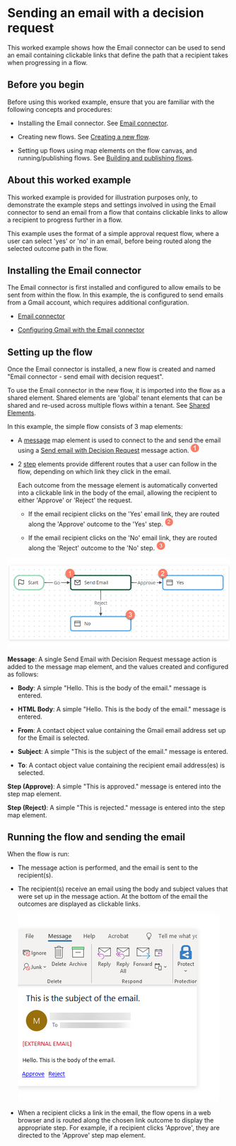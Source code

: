 # Sending an email with a decision request

<head>
  <meta name="guidename" content="Flow"/>
  <meta name="context" content="GUID-d52111d1-9a81-4f38-9625-6af47dc44096"/>
</head>


This worked example shows how the Email connector can be used to send an email containing clickable links that define the path that a recipient takes when progressing in a flow.

## Before you begin

Before using this worked example, ensure that you are familiar with the following concepts and procedures:

-   Installing the Email connector. See [Email connector](/docs/Atomsphere/Flow/topics/flo-Email_connector_f96ce3fa-c713-41fe-932e-85844f496b87.md).

-   Creating new flows. See [Creating a new flow](/docs/Atomsphere/Flow/topics/c-flo-Flows_Creating_a_new_flow_6745110f-738e-4a54-bf5e-c565e4c412a9.md).

-   Setting up flows using map elements on the flow canvas, and running/publishing flows. See [ Building and publishing flows](/docs/Atomsphere/Flow/topics/c-flo-Building_and_Publishing_Flows_3dba9a15-316f-4134-9093-d4811ea7d14f.md).


## About this worked example

This worked example is provided for illustration purposes only, to demonstrate the example steps and settings involved in using the Email connector to send an email from a flow that contains clickable links to allow a recipient to progress further in a flow.

This example uses the format of a simple approval request flow, where a user can select 'yes' or 'no' in an email, before being routed along the selected outcome path in the flow.

## Installing the Email connector

The Email connector is first installed and configured to allow emails to be sent from within the flow. In this example, the is configured to send emails from a Gmail account, which requires additional configuration.

-   [Email connector](/docs/Atomsphere/Flow/topics/flo-Email_connector_f96ce3fa-c713-41fe-932e-85844f496b87.md)

-   [Configuring Gmail with the Email connector](/docs/Atomsphere/Flow/topics/flo-Email_connector_Gmail_a4c10a39-e873-427f-9218-28894b3eb29d.md)


## Setting up the flow

Once the Email connector is installed, a new flow is created and named "Email connector - send email with decision request".

To use the Email connector in the new flow, it is imported into the flow as a shared element. Shared elements are 'global' tenant elements that can be shared and re-used across multiple flows within a tenant. See [ Shared Elements](/docs/Atomsphere/Flow/topics/c-flo-Shared_Elements_85425302-deb7-4f96-aedd-be797a3224e5.md).

In this example, the simple flow consists of 3 map elements:

-   A [message](/docs/Atomsphere/Flow/topics/c-flo-ME_Message_342e9efb-0f11-4083-a2dc-195d52d1f939.md) map element is used to connect to the and send the email using a [Send email with Decision Request](/docs/Atomsphere/Flow/topics/flo-Email_connector_decision_a1407578-4750-4d6a-b2a3-39fa41a456c6.md) message action. ![Step 1](../Images/img-flo-Step1_ed936f88-97de-4cc1-98ac-9f351a84a1bb.png)

-   2 [step](/docs/Atomsphere/Flow/topics/c-flo-ME_Step_f2f3f25f-f6c8-4f34-9c44-6210cdef30a2.md) elements provide different routes that a user can follow in the flow, depending on which link they click in the email.

    Each outcome from the message element is automatically converted into a clickable link in the body of the email, allowing the recipient to either 'Approve' or 'Reject' the request.

    -   If the email recipient clicks on the 'Yes' email link, they are routed along the 'Approve' outcome to the 'Yes' step. ![Step 2](../Images/img-flo-Step2_c61b5577-5d61-4de6-9cfd-7eb5f4587ce0.png)

    -   If the email recipient clicks on the 'No' email link, they are routed along the 'Reject' outcome to the 'No' step. ![Step 3](../Images/img-flo-Step3_80c92964-4950-401a-b366-9af635fc20e7.png)


![Setting up the flow](../Images/img-flo-Email_decision_flow_e8d7ac04-d776-4754-b216-bc607542dda2.png)

**Message**: A single Send Email with Decision Request message action is added to the message map element, and the values created and configured as follows:

-   **Body**: A simple "Hello. This is the body of the email." message is entered.

-   **HTML Body**: A simple "Hello. This is the body of the email." message is entered.

-   **From**: A contact object value containing the Gmail email address set up for the Email is selected.

-   **Subject**: A simple "This is the subject of the email." message is entered.

-   **To**: A contact object value containing the recipient email address\(es\) is selected.


**Step \(Approve\)**: A simple "This is approved." message is entered into the step map element.

**Step \(Reject\)**: A simple "This is rejected." message is entered into the step map element.

## Running the flow and sending the email

When the flow is run:

-   The message action is performed, and the email is sent to the recipient\(s\).

-   The recipient\(s\) receive an email using the body and subject values that were set up in the message action. At the bottom of the email the outcomes are displayed as clickable links.

    ![The recipients email](../Images/img-flo-Email_decision_flow_links_bc765abc-a9f4-487b-921c-c6cec7a4727c.png)

-   When a recipient clicks a link in the email, the flow opens in a web browser and is routed along the chosen link outcome to display the appropriate step. For example, if a recipient clicks 'Approve', they are directed to the 'Approve' step map element.
